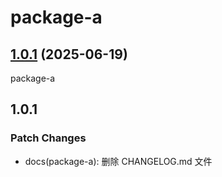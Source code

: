 # package-a

## [1.0.1](https://github.com/huoshan25/monorepo-changeset-test/compare/v1.0.0...v1.0.1) (2025-06-19)



package-a

## 1.0.1

### Patch Changes

- docs(package-a): 删除 CHANGELOG.md 文件
